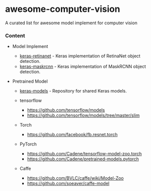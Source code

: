 # awesome-computer-vision
A curated list for awesome model implement for computer vision

### Content
- Model Implement
  - [keras-retinanet](https://github.com/fizyr/keras-retinanet) - Keras implementation of RetinaNet object detection.
  - [keras-maskrcnn](https://github.com/fizyr/keras-maskrcnn) - Keras implementation of MaskRCNN object detection.
  
- Pretrained Model
  - [keras-models](https://github.com/fizyr/keras-models) - Repository for shared Keras models.
  
  - tensorflow
    - https://github.com/tensorflow/models 
    - https://github.com/tensorflow/models/tree/master/slim

  - Torch
    - https://github.com/facebook/fb.resnet.torch

  - PyTorch
    - https://github.com/Cadene/tensorflow-model-zoo.torch 
    - https://github.com/Cadene/pretrained-models.pytorch

  - Caffe
    - https://github.com/BVLC/caffe/wiki/Model-Zoo 
    - https://github.com/soeaver/caffe-model
